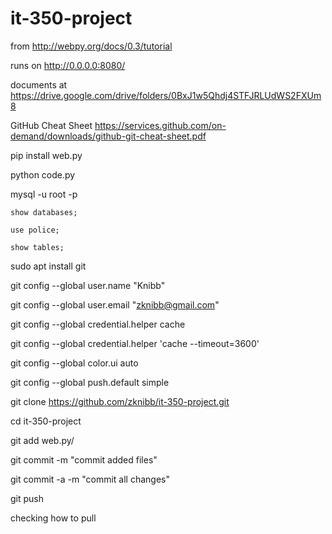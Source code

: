 # it-350-project

from http://webpy.org/docs/0.3/tutorial

runs on http://0.0.0.0:8080/

documents at https://drive.google.com/drive/folders/0BxJ1w5Qhdj4STFJRLUdWS2FXUm8

GitHub Cheat Sheet https://services.github.com/on-demand/downloads/github-git-cheat-sheet.pdf


pip install web.py

python code.py

mysql -u root -p
    
	show databases;
	
	use police;
    
	show tables;    

sudo apt install git

git config --global user.name "Knibb"

git config --global user.email "zknibb@gmail.com"

git config --global credential.helper cache

git config --global credential.helper 'cache --timeout=3600'

git config --global color.ui auto

git config --global push.default simple

git clone https://github.com/zknibb/it-350-project.git

cd it-350-project

git add web.py/

git commit -m "commit added files"

git commit -a -m "commit all changes"

git push

checking how to pull
